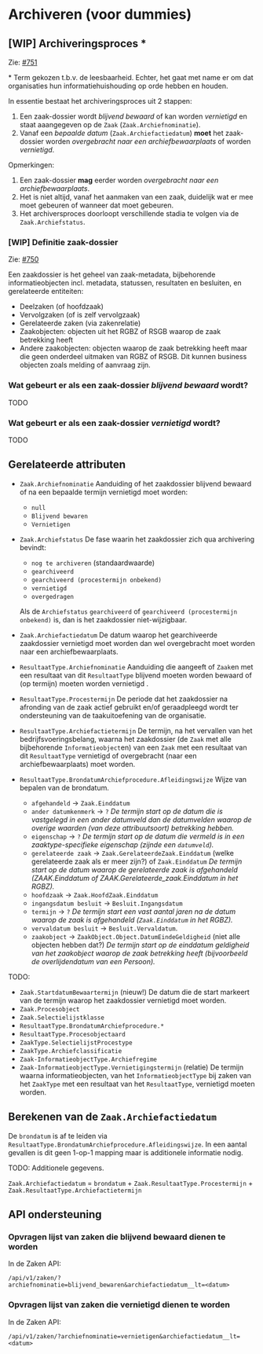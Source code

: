 # Archiveren (voor dummies)

## [WIP] Archiveringsproces *

Zie: [#751](https://github.com/VNG-Realisatie/gemma-zaken/issues/751)

\* Term gekozen t.b.v. de leesbaarheid. Echter, het gaat met name er om dat 
organisaties hun informatiehuishouding op orde hebben en houden.

In essentie bestaat het archiveringsproces uit 2 stappen:

1. Een zaak-dossier wordt *blijvend bewaard* of kan worden *vernietigd* en
   staat aaangegeven op de `Zaak` (`Zaak.Archiefnominatie`).
2. Vanaf een *bepaalde datum* (`Zaak.Archiefactiedatum`) **moet** het 
   zaak-dossier worden *overgebracht naar een archiefbewaarplaats* of worden 
   *vernietigd*.

Opmerkingen:

1. Een zaak-dossier **mag** eerder worden *overgebracht naar een 
   archiefbewaarplaats*.
2. Het is niet altijd, vanaf het aanmaken van een zaak, duidelijk wat er mee 
   moet gebeuren of wanneer dat moet gebeuren.
3. Het archiversproces doorloopt verschillende stadia te volgen via de
   `Zaak.Archiefstatus`.

### [WIP] Definitie zaak-dossier

Zie: [#750](https://github.com/VNG-Realisatie/gemma-zaken/issues/750)

Een zaakdossier is het geheel van zaak-metadata, bijbehorende 
informatieobjecten incl. metadata, statussen, resultaten en besluiten, en 
gerelateerde entiteiten:

* Deelzaken (of hoofdzaak)
* Vervolgzaken (of is zelf vervolgzaak)
* Gerelateerde zaken (via zakenrelatie)
* Zaakobjecten: objecten uit het RGBZ of RSGB waarop de zaak betrekking heeft
* Andere zaakobjecten: objecten waarop de zaak betrekking heeft maar die geen 
  onderdeel uitmaken van RGBZ of RSGB. Dit kunnen business objecten zoals 
  melding of aanvraag zijn.

### Wat gebeurt er als een zaak-dossier *blijvend bewaard* wordt?

TODO

### Wat gebeurt er als een zaak-dossier *vernietigd* wordt?

TODO

## Gerelateerde attributen

* `Zaak.Archiefnominatie` Aanduiding of het zaakdossier blijvend bewaard of na een bepaalde termijn vernietigd moet worden:

    * `null`
    * `Blijvend bewaren`
    * `Vernietigen`
    
* `Zaak.Archiefstatus` De fase waarin het zaakdossier zich qua archivering bevindt:

    * `nog te archiveren` (standaardwaarde)
    * `gearchiveerd`
    * `gearchiveerd (procestermijn onbekend)`
    * `vernietigd`
    * `overgedragen`
    
  Als de `Archiefstatus` `gearchiveerd` of `gearchiveerd (procestermijn onbekend)` is, dan is het zaakdossier niet-wijzigbaar.

* `Zaak.Archiefactiedatum` De datum waarop het gearchiveerde zaakdossier vernietigd moet worden dan wel overgebracht moet worden naar een archiefbewaarplaats. 

* `ResultaatType.Archiefnominatie` Aanduiding die aangeeft of `Zaak`en met een resultaat van dit `ResultaatType` blijvend moeten worden bewaard of (op termijn) moeten worden vernietigd . 

* `ResultaatType.Procestermijn` De periode dat het zaakdossier na afronding van de zaak actief gebruikt en/of geraadpleegd wordt ter ondersteuning van de taakuitoefening van de organisatie.

* `ResultaatType.Archiefactietermijn` De termijn, na het vervallen van het bedrijfsvoeringsbelang, waarna het zaakdossier (de `Zaak` met alle bijbehorende `Informatieobject`en) van een `Zaak` met een resultaat van dit `ResultaatType` vernietigd of overgebracht (naar een archiefbewaarplaats) moet worden. 

* `ResultaatType.BrondatumArchiefprocedure.Afleidingswijze` Wijze van bepalen van de brondatum.

  * `afgehandeld` -> `Zaak.Einddatum`
  * `ander datumkenmerk` -> `?` *De termijn start op de datum die is vastgelegd in een ander datumveld dan de datumvelden waarop de overige waarden (van deze attribuutsoort) betrekking hebben.*
  * `eigenschap` -> `?` *De termijn start op de datum die vermeld is in een zaaktype-specifieke eigenschap (zijnde een `datumveld`).*
  * `gerelateerde zaak` -> `Zaak.GerelateerdeZaak.Einddatum` (welke gerelateerde zaak als er meer zijn?) of `Zaak.Einddatum` *De termijn start op de datum waarop de gerelateerde zaak is afgehandeld (ZAAK.Einddatum of ZAAK.Gerelateerde_zaak.Einddatum in het RGBZ).*
  * `hoofdzaak` -> `Zaak.HoofdZaak.Einddatum`
  * `ingangsdatum besluit` -> `Besluit.Ingangsdatum` 
  * `termijn` -> `?` *De termijn start een vast aantal jaren na de datum waarop de zaak is afgehandeld (`Zaak.Einddatum` in het RGBZ).*
  * `vervaldatum besluit` -> `Besluit.Vervaldatum`. 
  * `zaakobject` -> `ZaakObject.Object.DatumEindeGeldigheid` (niet alle objecten hebben dat?) *De termijn start op de einddatum geldigheid van het zaakobject waarop de zaak betrekking heeft (bijvoorbeeld de overlijdendatum van een Persoon).*

TODO:

* `Zaak.StartdatumBewaartermijn` (nieuw!) De datum die de start markeert van de termijn waarop het zaakdossier vernietigd moet worden. 
* `Zaak.Procesobject`
* `Zaak.Selectielijstklasse`
* `ResultaatType.BrondatumArchiefprocedure.*`
* `ResultaatType.Procesobjectaard`
* `ZaakType.SelectielijstProcestype`
* `ZaakType.Archiefclassificatie`
* `Zaak-InformatieobjectType.Archiefregime`
* `Zaak-InformatieobjectType.Vernietigingstermijn` (relatie) De termijn waarna informatieobjecten, van het `InformatieobjectType` bij zaken van het `ZaakType` met een resultaat van het `ResultaatType`, vernietigd moeten worden. 

## Berekenen van de `Zaak.Archiefactiedatum`

De `brondatum` is af te leiden via 
`ResultaatType.BrondatumArchiefprocedure.Afleidingswijze`. In een aantal 
gevallen is dit geen 1-op-1 mapping maar is additionele informatie nodig.

TODO: Additionele gegevens.

`Zaak.Archiefactiedatum` = `brondatum` + `Zaak.ResultaatType.Procestermijn` + `Zaak.ResultaatType.Archiefactietermijn`

## API ondersteuning

### Opvragen lijst van zaken die **blijvend bewaard** dienen te worden

In de Zaken API:

`/api/v1/zaken/?archiefnominatie=blijvend_bewaren&archiefactiedatum__lt=<datum>`

### Opvragen lijst van zaken die **vernietigd** dienen te worden

In de Zaken API:

`/api/v1/zaken/?archiefnominatie=vernietigen&archiefactiedatum__lt=<datum>`
